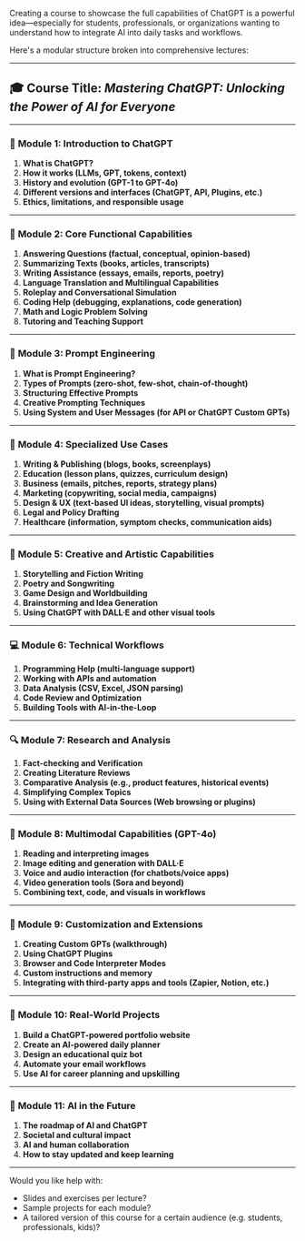 Creating a course to showcase the full capabilities of ChatGPT is a powerful idea—especially for students, professionals, or organizations wanting to understand how to integrate AI into daily tasks and workflows.

Here's a modular structure broken into comprehensive lectures:

---

## 🎓 **Course Title:** *Mastering ChatGPT: Unlocking the Power of AI for Everyone*

---

### 🔰 **Module 1: Introduction to ChatGPT**

1. **What is ChatGPT?**
2. **How it works (LLMs, GPT, tokens, context)**
3. **History and evolution (GPT-1 to GPT-4o)**
4. **Different versions and interfaces (ChatGPT, API, Plugins, etc.)**
5. **Ethics, limitations, and responsible usage**

---

### 🔧 **Module 2: Core Functional Capabilities**

1. **Answering Questions (factual, conceptual, opinion-based)**
2. **Summarizing Texts (books, articles, transcripts)**
3. **Writing Assistance (essays, emails, reports, poetry)**
4. **Language Translation and Multilingual Capabilities**
5. **Roleplay and Conversational Simulation**
6. **Coding Help (debugging, explanations, code generation)**
7. **Math and Logic Problem Solving**
8. **Tutoring and Teaching Support**

---

### 📂 **Module 3: Prompt Engineering**

1. **What is Prompt Engineering?**
2. **Types of Prompts (zero-shot, few-shot, chain-of-thought)**
3. **Structuring Effective Prompts**
4. **Creative Prompting Techniques**
5. **Using System and User Messages (for API or ChatGPT Custom GPTs)**

---

### 📱 **Module 4: Specialized Use Cases**

1. **Writing & Publishing (blogs, books, screenplays)**
2. **Education (lesson plans, quizzes, curriculum design)**
3. **Business (emails, pitches, reports, strategy plans)**
4. **Marketing (copywriting, social media, campaigns)**
5. **Design & UX (text-based UI ideas, storytelling, visual prompts)**
6. **Legal and Policy Drafting**
7. **Healthcare (information, symptom checks, communication aids)**

---

### 🧠 **Module 5: Creative and Artistic Capabilities**

1. **Storytelling and Fiction Writing**
2. **Poetry and Songwriting**
3. **Game Design and Worldbuilding**
4. **Brainstorming and Idea Generation**
5. **Using ChatGPT with DALL·E and other visual tools**

---

### 💻 **Module 6: Technical Workflows**

1. **Programming Help (multi-language support)**
2. **Working with APIs and automation**
3. **Data Analysis (CSV, Excel, JSON parsing)**
4. **Code Review and Optimization**
5. **Building Tools with AI-in-the-Loop**

---

### 🔍 **Module 7: Research and Analysis**

1. **Fact-checking and Verification**
2. **Creating Literature Reviews**
3. **Comparative Analysis (e.g., product features, historical events)**
4. **Simplifying Complex Topics**
5. **Using with External Data Sources (Web browsing or plugins)**

---

### 🎨 **Module 8: Multimodal Capabilities (GPT-4o)**

1. **Reading and interpreting images**
2. **Image editing and generation with DALL·E**
3. **Voice and audio interaction (for chatbots/voice apps)**
4. **Video generation tools (Sora and beyond)**
5. **Combining text, code, and visuals in workflows**

---

### 🧰 **Module 9: Customization and Extensions**

1. **Creating Custom GPTs (walkthrough)**
2. **Using ChatGPT Plugins**
3. **Browser and Code Interpreter Modes**
4. **Custom instructions and memory**
5. **Integrating with third-party apps and tools (Zapier, Notion, etc.)**

---

### 🚀 **Module 10: Real-World Projects**

1. **Build a ChatGPT-powered portfolio website**
2. **Create an AI-powered daily planner**
3. **Design an educational quiz bot**
4. **Automate your email workflows**
5. **Use AI for career planning and upskilling**

---

### 🧭 **Module 11: AI in the Future**

1. **The roadmap of AI and ChatGPT**
2. **Societal and cultural impact**
3. **AI and human collaboration**
4. **How to stay updated and keep learning**

---

Would you like help with:

* Slides and exercises per lecture?
* Sample projects for each module?
* A tailored version of this course for a certain audience (e.g. students, professionals, kids)?

